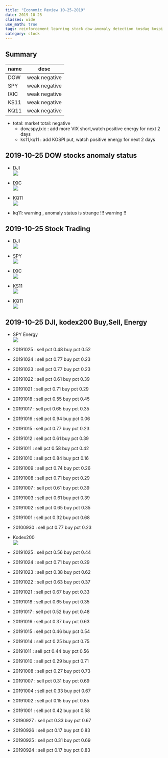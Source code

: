 ```yaml
---
title: "Economic Review 10-25-2019"
date: 2019-10-25
classes: wide
use_math: true
tags: reinforcement learning stock dow anomaly detection kosdaq kospi
category: stock
---
```


## Summary

|name|desc|
|--|--|
|DOW| weak negative|
|SPY| weak negative|
|IXIC| weak negative|
|KS11| weak negative |
|KQ11| weak negative |

- total: market total: negative
    - dow,spy,ixic : add more VIX short,watch positive energy for next 2 days
    - ks11,kq11 : add KOSPI put, watch positive energy for next 2 days

## 2019-10-25 DOW stocks anomaly status
- DJI  
![](../../pictures/stock_analysis/20191025_dji.png)  

- IXIC  
![](../../pictures/stock_analysis/20191025_ixic.png)  

- KQ11  
![](../../pictures/stock_analysis/20191025_kq11.png)  

- kq11: warning , anomaly status is strange !!! warning !!


## 2019-10-25 Stock Trading
- DJI  
![](../../pictures/stock_analysis/20191025_dji_trade.png)  
- SPY  
![](../../pictures/stock_analysis/20191025_spy_trade.png)  
- IXIC  
![](../../pictures/stock_analysis/20191025_ixic_trade.png)  


- KS11  
![](../../pictures/stock_analysis/20191025_ks11_trade.png)  
- KQ11  
![](../../pictures/stock_analysis/20191025_kq11_trade.png)  


## 2019-10-25 DJI, kodex200 Buy,Sell, Energy
- SPY Energy  
![](../../pictures/stock_analysis/20191025_spy_energy.png)  

- 20191025 : sell pct 0.48 buy pct 0.52
- 20191024 : sell pct 0.77 buy pct 0.23
- 20191023 : sell pct 0.77 buy pct 0.23
- 20191022 : sell pct 0.61 buy pct 0.39
- 20191021 : sell pct 0.71 buy pct 0.29
- 20191018 : sell pct 0.55 buy pct 0.45
- 20191017 : sell pct 0.65 buy pct 0.35
- 20191016 : sell pct 0.94 buy pct 0.06
- 20191015 : sell pct 0.77 buy pct 0.23
- 20191012 : sell pct 0.61 buy pct 0.39
- 20191011 : sell pct 0.58 buy pct 0.42
- 20191010 : sell pct 0.84 buy pct 0.16
- 20191009 : sell pct 0.74 buy pct 0.26
- 20191008 : sell pct 0.71 buy pct 0.29
- 20191007 : sell pct 0.61 buy pct 0.39
- 20191003 : sell pct 0.61 buy pct 0.39
- 20191002 : sell pct 0.65 buy pct 0.35
- 20191001 : sell pct 0.32 buy pct 0.68
- 20100930 : sell pct 0.77 buy pct 0.23

- Kodex200  
![](../../pictures/stock_analysis/20191025_kodex200_energy.png)  

- 20191025 : sell pct 0.56 buy pct 0.44
- 20191024 : sell pct 0.71 buy pct 0.29
- 20191023 : sell pct 0.38 buy pct 0.62
- 20191022 : sell pct 0.63 buy pct 0.37
- 20191021 : sell pct 0.67 buy pct 0.33
- 20191018 : sell pct 0.65 buy pct 0.35
- 20191017 : sell pct 0.52 buy pct 0.48
- 20191016 : sell pct 0.37 buy pct 0.63
- 20191015 : sell pct 0.46 buy pct 0.54
- 20191014 : sell pct 0.25 buy pct 0.75
- 20191011 : sell pct 0.44 buy pct 0.56
- 20191010 : sell pct 0.29 buy pct 0.71
- 20191008 : sell pct 0.27 buy pct 0.73
- 20191007 : sell pct 0.31 buy pct 0.69
- 20191004 : sell pct 0.33 buy pct 0.67
- 20191002 : sell pct 0.15 buy pct 0.85
- 20191001 : sell pct 0.42 buy pct 0.58
- 20190927 : sell pct 0.33 buy pct 0.67
- 20190926 : sell pct 0.17 buy pct 0.83
- 20190925 : sell pct 0.31 buy pct 0.69
- 20190924 : sell pct 0.17 buy pct 0.83
